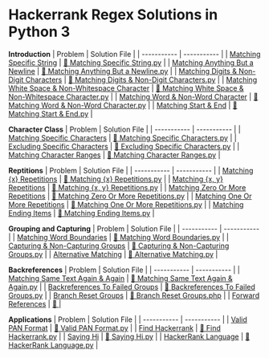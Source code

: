 # Hackerrank Regex Solutions in Python 3

**Introduction**
| Problem | Solution File |
| ----------- | ----------- |
| [Matching Specific String](https://www.hackerrank.com/challenges/matching-specific-string/problem) | [📄 Matching Specific String.py](https://github.com/kaili-chen/snippets/blob/main/hackerrank/Regex/Matching%20Specific%20String.py) |
| [Matching Anything But a Newline](https://www.hackerrank.com/challenges/matching-anything-but-new-line/problem) | [📄 Matching Anything But a Newline.py](https://github.com/kaili-chen/snippets/blob/main/hackerrank/Regex/Matching%20Anything%20But%20a%20Newline.py) |
| [Matching Digits & Non-Digit Characters](https://www.hackerrank.com/challenges/matching-digits-non-digit-character/problem) | [📄 Matching Digits & Non-Digit Characters.py](https://github.com/kaili-chen/snippets/blob/main/hackerrank/Regex/Matching%20Digits%20%26%20Non-Digit%20Characters.py) |
| [Matching White Space & Non-Whitespace Character](https://www.hackerrank.com/challenges/matching-whitespace-non-whitespace-character/problem) | [📄 Matching White Space & Non-Whitespace Character.py](https://github.com/kaili-chen/snippets/blob/main/hackerrank/Regex/Matching%20White%20Space%20%26%20Non-Whitespace%20Character.py) |
| [Matching Word & Non-Word Character](https://www.hackerrank.com/challenges/matching-word-non-word/problem) | [📄 Matching Word & Non-Word Character.py](https://github.com/kaili-chen/snippets/blob/main/hackerrank/Regex/Matching%20Word%20%26%20Non-Word%20Character.py) |
| [Matching Start & End](https://www.hackerrank.com/challenges/matching-start-end/problem) | [📄 Matching Start & End.py](https://github.com/kaili-chen/snippets/blob/main/hackerrank/Regex/Matching%20Start%20%26%20End.py) |

**Character Class**
| Problem | Solution File |
| ----------- | ----------- |
| [Matching Specific Characters](https://www.hackerrank.com/challenges/matching-specific-characters/problem) | [📄 Matching Specific Characters.py](https://github.com/kaili-chen/snippets/blob/main/hackerrank/Regex/Matching%20Specific%20Characters.py) |
| [Excluding Specific Characters](https://www.hackerrank.com/challenges/excluding-specific-characters/problem) | [📄 Excluding Specific Characters.py](https://github.com/kaili-chen/snippets/blob/main/hackerrank/Regex/Excluding%20Specific%20Characters.py) |
| [Matching Character Ranges](https://www.hackerrank.com/challenges/matching-range-of-characters/problem) | [📄 Matching Character Ranges.py](https://github.com/kaili-chen/snippets/blob/main/hackerrank/Regex/Matching%20Character%20Ranges.py) |

**Reptitions**
| Problem | Solution File |
| ----------- | ----------- |
| [Matching {x} Repetitions](https://www.hackerrank.com/challenges/matching-x-repetitions/problem) | [📄 Matching {x} Repetitions.py](https://github.com/kaili-chen/snippets/blob/main/hackerrank/Regex/Matching%20%7Bx%7D%20Repetitions.py) |
| [Matching {x, y} Repetitions](https://www.hackerrank.com/challenges/matching-x-y-repetitions/problem) | [📄 Matching {x, y} Repetitions.py](https://github.com/kaili-chen/snippets/blob/main/hackerrank/Regex/Matching%20%7Bx%2C%20y%7D%20Repetitions.py) |
| [Matching Zero Or More Repetitions](https://www.hackerrank.com/challenges/matching-zero-or-more-repetitions/problem) | [📄 Matching Zero Or More Repetitions.py](https://github.com/kaili-chen/snippets/blob/main/hackerrank/Regex/Matching%20Zero%20Or%20More%20Repetitions.py) |
| [Matching One Or More Repetitions](https://www.hackerrank.com/challenges/matching-one-or-more-repititions/problem) | [📄 Matching One Or More Repetitions.py](https://github.com/kaili-chen/snippets/blob/main/hackerrank/Regex/Matching%20One%20Or%20More%20Repetitions.py) |
| [Matching Ending Items](https://www.hackerrank.com/challenges/matching-ending-items/problem) | [📄 Matching Ending Items.py](https://github.com/kaili-chen/snippets/blob/main/hackerrank/Regex/Matching%20Ending%20Items.py) |

**Grouping and Capturing**
| Problem | Solution File |
| ----------- | ----------- |
| [Matching Word Boundaries](https://www.hackerrank.com/challenges/matching-word-boundaries/problem) | [📄 Matching Word Boundaries.py](https://github.com/kaili-chen/snippets/blob/main/hackerrank/Regex/Matching%20Word%20Boundaries.py) |
| [Capturing & Non-Capturing Groups](https://www.hackerrank.com/challenges/capturing-non-capturing-groups/problem) | [📄 Capturing & Non-Capturing Groups.py](https://github.com/kaili-chen/snippets/blob/main/hackerrank/Regex/Capturing%20%26%20Non-Capturing%20Groups.py) |
| [Alternative Matching](https://www.hackerrank.com/challenges/alternative-matching/problem) | [📄 Alternative Matching.py](https://github.com/kaili-chen/snippets/blob/main/hackerrank/Regex/Alternative%20Matching.py) |

**Backreferences**
| Problem | Solution File |
| ----------- | ----------- |
| [Matching Same Text Again & Again](https://www.hackerrank.com/challenges/matching-same-text-again-again/problem) | [📄 Matching Same Text Again & Again.py](https://github.com/kaili-chen/snippets/blob/main/hackerrank/Regex/Matching%20Same%20Text%20Again%20%26%20Again.py) |
| [Backreferences To Failed Groups](https://www.hackerrank.com/challenges/backreferences-to-failed-groups/problem) | [📄 Backreferences To Failed Groups.py](https://github.com/kaili-chen/snippets/blob/main/hackerrank/Regex/Backreferences%20To%20Failed%20Groups.py) |
| [Branch Reset Groups](https://www.hackerrank.com/challenges/branch-reset-groups/problem) | [📄 Branch Reset Groups.php](https://github.com/kaili-chen/snippets/blob/main/hackerrank/Regex/Branch%20Reset%20Groups.php) |
| [Forward References](https://www.hackerrank.com/challenges/forward-references/problem) | [📄 ](https://github.com/kaili-chen/snippets/blob/main/hackerrank/Regex/Forward%20References.rb) | 

**Applications**
| Problem | Solution File |
| ----------- | ----------- |
| [Valid PAN Format](https://www.hackerrank.com/challenges/valid-pan-format/problem) | [📄 Valid PAN Format.py](https://github.com/kaili-chen/snippets/blob/main/hackerrank/Regex/Valid%20PAN%20Format.py) |
| [Find Hackerrank](https://www.hackerrank.com/challenges/find-hackerrank/problem) | [📄 Find Hackerrank.py](https://github.com/kaili-chen/snippets/blob/main/hackerrank/Regex/Find%20Hackerrank.py) |
| [Saying Hi](https://www.hackerrank.com/challenges/saying-hi/problem) | [📄 Saying Hi.py](https://github.com/kaili-chen/snippets/blob/main/hackerrank/Regex/Saying%20Hi.py) |
| [HackerRank Language](https://www.hackerrank.com/challenges/hackerrank-language/problem) | [📄 HackerRank Language.py](https://github.com/kaili-chen/snippets/blob/main/hackerrank/Regex/HackerRank%20Language.py) |
